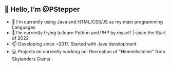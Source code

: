 ## 👋 Hello, I’m @PStepper
 - 👀 I'm currently using Java and HTML/CSS/JS as my main programming Languages
 - 🌱 I’m currently trying to learn Python and PHP by myself | since the Start of 2022
 - 📫 Developing since ~2017. Started with Java development
 - 💻 Projects im currently working on: Recreation of "Himmelssteine" from Skylanders Giants











<!---
PStepper/PStepper is a ✨ special ✨ repository because its `README.md` (this file) appears on your GitHub profile.
You can click the Preview link to take a look at your changes.
--->
